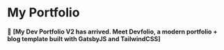 # My Portfolio

🚀 **[My Dev Portfolio V2 has arrived. Meet Devfolio, a modern portfolio + blog template built with GatsbyJS and TailwindCSS]**
